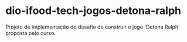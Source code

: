 # dio-ifood-tech-jogos-detona-ralph
Projeto de implementação do desafio de construir o jogo  'Detona Ralph' proposta pelo curso.
